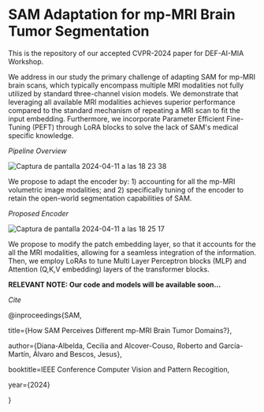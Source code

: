 # SAM Adaptation for mp-MRI Brain Tumor Segmentation

This is the repository of our accepted CVPR-2024 paper for DEF-AI-MIA Workshop. 

We address in our study the primary challenge of adapting SAM for mp-MRI brain scans, which typically encompass multiple MRI modalities not fully utilized by standard three-channel vision models. We demonstrate that leveraging all available MRI modalities achieves superior performance compared to the standard mechanism of repeating a MRI scan to fit the input embedding. Furthermore, we incorporate Parameter Efficient Fine-Tuning (PEFT) through LoRA blocks to solve the lack of SAM's medical specific knowledge.

*Pipeline Overview*

![Captura de pantalla 2024-04-11 a las 18 23 38](https://github.com/vpulab/med-sam-brain/assets/96308828/4b82d250-e471-4052-89e4-e428e2b49048)

We propose to adapt the encoder by: 1) accounting for all the mp-MRI volumetric image modalities; and 2) specifically tuning of the encoder to retain the open-world segmentation capabilities of SAM.


*Proposed Encoder*

![Captura de pantalla 2024-04-11 a las 18 25 17](https://github.com/vpulab/med-sam-brain/assets/96308828/13217e7d-71ad-4398-8ff8-218aece39365)

We propose to modify the patch embedding layer, so that it accounts for the all the MRI modalities, allowing for a seamless integration of the information. Then, we employ LoRAs to tune Multi Layer Perceptron blocks (MLP) and Attention (Q,K,V embedding) layers of the 
transformer blocks.

**RELEVANT NOTE: Our code and models will be available soon...**


*Cite*

@inproceedings{SAM,

  title={How SAM Perceives Different mp-MRI Brain Tumor Domains?},
  
  author={Diana-Albelda, Cecilia and Alcover-Couso, Roberto and García-Martín, Álvaro and Bescos, Jesus},
  
  booktitle=IEEE Conference Computer Vision and Pattern Recogition,
  
  year={2024}
  
}
